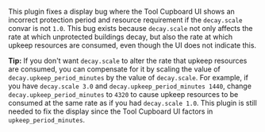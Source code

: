 This plugin fixes a display bug where the Tool Cupboard UI shows an incorrect protection period and resource requirement if the `decay.scale` convar is not `1.0`. This bug exists because `decay.scale` not only affects the rate at which unprotected buildings decay, but also the rate at which upkeep resources are consumed, even though the UI does not indicate this.

**Tip:** If you don't want `decay.scale` to alter the rate that upkeep resources are consumed, you can compensate for it by scaling the value of `decay.upkeep_period_minutes` by the value of `decay.scale`. For example, if you have `decay.scale 3.0` and `decay.upkeep_period_minutes 1440`, change `decay.upkeep_period_minutes` to `4320` to cause upkeep resources to be consumed at the same rate as if you had `decay.scale 1.0`. This plugin is still needed to fix the display since the Tool Cupboard UI factors in `upkeep_period_minutes`.
